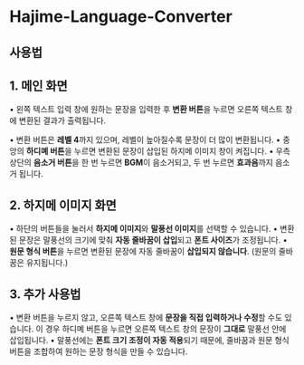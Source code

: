 ﻿# Hajime-Language-Converter

## 사용법

## 1. 메인 화면
• 왼쪽 텍스트 입력 창에 원하는 문장을 입력한 후 **변환 버튼**을 누르면 오른쪽 텍스트 창에 변환된 결과가 출력됩니다.

• 변환 버튼은 **레벨 4**까지 있으며, 레벨이 높아질수록 문장이 더 많이 변환됩니다.
• 중앙의 **하디몌 버튼**을 누르면 변환된 문장이 삽입된 하지메 이미지 창이 켜집니다.
• 우측 상단의 **음소거 버튼**을 한 번 누르면 **BGM**이 음소거되고, 두 번 누르면 **효과음**까지 음소거 됩니다.

## 2. 하지메 이미지 화면
• 하단의 버튼들을 눌러서 **하지메 이미지**와 **말풍선 이미지**를 선택할 수 있습니다.
• 변환된 문장은 말풍선의 크기에 맞춰 **자동 줄바꿈이 삽입**되고 **폰트 사이즈**가 조정됩니다.
• **원문 형식 버튼**을 누르면 변환된 문장에 자동 줄바꿈이 **삽입되지 않습니다**. (원문의 줄바꿈은 유지됩니다.)

## 3. 추가 사용법
• 변환 버튼을 누르지 않고, 오른쪽 텍스트 창에 **문장을 직접 입력하거나 수정**할 수도 있습니다. 이 경우 하디몌 버튼을 누르면 오른쪽 텍스트 창의 문장이 **그대로** 말풍선 안에 삽입됩니다.
• 말풍선에는 **폰트 크기 조정이 자동 적용**되기 때문에, 줄바꿈과 원문 형식 버튼을 조합하여 원하는 문장 형식을 만들 수 있습니다.

